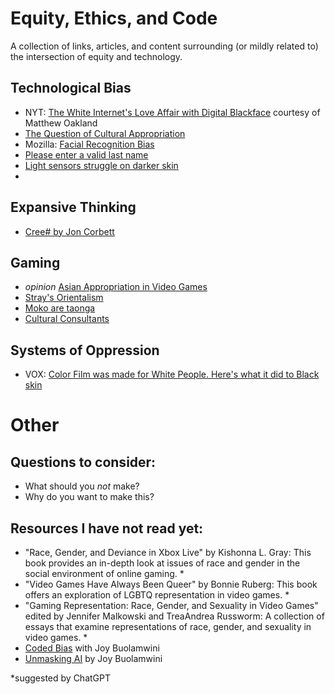 # Equity, Ethics, and Code
A collection of links, articles, and content surrounding (or mildly related to) the intersection of equity and technology.

## Technological Bias
- NYT: [The White Internet's Love Affair with Digital Blackface](https://www.nytimes.com/video/arts/100000005615988/the-white-internets-love-affair-with-digital-blackface.html) courtesy of Matthew Oakland
- [The Question of Cultural Appropriation](https://www.currentaffairs.org/2017/09/the-question-of-cultural-appropriation)
- Mozilla: [Facial Recognition Bias](https://foundation.mozilla.org/en/blog/facial-recognition-bias/)
- [Please enter a valid last name](https://medium.com/@johnamwill/please-enter-a-valid-last-name-c63dd5397a2a)
- [Light sensors struggle on darker skin](https://www.theverge.com/2022/1/21/22893133/apple-fitbit-heart-rate-sensor-skin-tone-obesity)
- 

## Expansive Thinking
- [Cree# by Jon Corbett](https://esoteric.codes/blog/jon-corbett)

## Gaming 
-  *opinion* [Asian Appropriation in Video Games](https://www.gamingbible.com/news/platform/pc/assassins-creed-ghost-of-tsushima-stunning-rpg-377274-20240122)
-  [Stray's Orientalism](https://kotaku.com/stray-game-annapurna-interactive-cat-cyberpunk-1849328820)
-  [Moko are taonga](https://www.newshub.co.nz/home/entertainment/2023/06/anger-over-apparent-use-of-maori-tattoo-on-character-in-xbox-game-starfield.html)
-  [Cultural Consultants](https://nativeprime.com/en/what-is-exactly-a-cultural-consultant-and-how-can-they-benefit-your-game/)
  

## Systems of Oppression
- VOX: [Color Film was made for White People. Here's what it did to Black skin](https://www.youtube.com/watch?v=d16LNHIEJzs)

# Other

## Questions to consider: 
- What should you *not* make?
- Why do you want to make this?

## Resources I have not read yet:
- "Race, Gender, and Deviance in Xbox Live" by Kishonna L. Gray: This book provides an in-depth look at issues of race and gender in the social environment of online gaming. *
- "Video Games Have Always Been Queer" by Bonnie Ruberg: This book offers an exploration of LGBTQ representation in video games. *
- "Gaming Representation: Race, Gender, and Sexuality in Video Games" edited by Jennifer Malkowski and TreaAndrea Russworm: A collection of essays that examine representations of race, gender, and sexuality in video games. *
- [Coded Bias](https://www.netflix.com/title/81328723) with Joy Buolamwini
- [Unmasking AI](https://www.penguinrandomhouse.com/books/670356/unmasking-ai-by-joy-buolamwini/) by Joy Buolamwini
  

*suggested by ChatGPT
